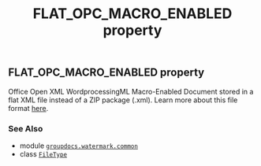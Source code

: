 ﻿---
title: FLAT_OPC_MACRO_ENABLED property
second_title: GroupDocs.Watermark for Python via .NET API References
description: 
type: docs
url: /python-net/groupdocs.watermark.common/filetype/flat_opc_macro_enabled/
is_root: false
weight: 160
---

## FLAT_OPC_MACRO_ENABLED property


Office Open XML WordprocessingML Macro-Enabled Document stored in a flat XML file instead of a ZIP package (.xml).
Learn more about this file format [here](https://en.wikipedia.org/wiki/Office_Open_XML).

### See Also
* module [`groupdocs.watermark.common`](../../)
* class [`FileType`](/watermark/python-net/groupdocs.watermark.common/filetype)
